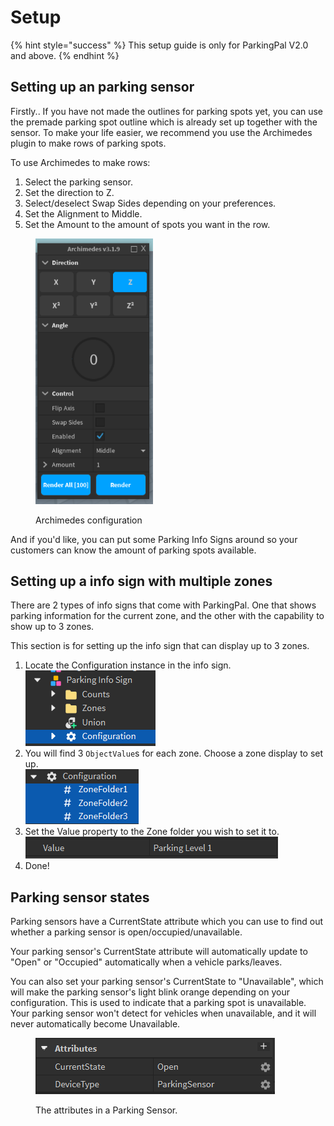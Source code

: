 # Setup

{% hint style="success" %}
This setup guide is only for ParkingPal V2.0 and above.
{% endhint %}

## Setting up an parking sensor

Firstly.. If you have not made the outlines for parking spots yet, you can use the premade parking spot outline which is already set up together with the sensor. To make your life easier, we recommend you use the Archimedes plugin to make rows of parking spots.

To use Archimedes to make rows:

1. Select the parking sensor.
2. Set the direction to Z.
3. Select/deselect Swap Sides depending on your preferences.
4. Set the Alignment to Middle.
5. Set the Amount to the amount of spots you want in the row.

<figure><img src="../.gitbook/assets/image (14).png" alt="" width="188"><figcaption><p>Archimedes configuration</p></figcaption></figure>



And if you'd like, you can put some Parking Info Signs around so your customers can know the amount of parking spots available.

## Setting up a info sign with multiple zones

There are 2 types of info signs that come with ParkingPal. One that shows parking information for the current zone, and the other with the capability to show up to 3 zones.

This section is for setting up the info sign that can display up to 3 zones.

1. Locate the Configuration instance in the info sign.\
   ![](<../.gitbook/assets/image (2).png>)
2. You will find 3 `ObjectValue`s for each zone. Choose a zone display to set up.\
   ![](<../.gitbook/assets/image (1) (1).png>)
3. Set the Value property to the Zone folder you wish to set it to.\
   ![](<../.gitbook/assets/image (3).png>)
4. Done!

## Parking sensor states

Parking sensors have a CurrentState attribute which you can use to find out whether a parking sensor is open/occupied/unavailable.

Your parking sensor's CurrentState attribute will automatically update to "Open" or "Occupied" automatically when a vehicle parks/leaves.

You can also set your parking sensor's CurrentState to "Unavailable", which will make the parking sensor's light blink orange depending on your configuration. This is used to indicate that a parking spot is unavailable. Your parking sensor won't detect for vehicles when unavailable, and it will never automatically become Unavailable.

<figure><img src="../.gitbook/assets/image (31).png" alt=""><figcaption><p>The attributes in a Parking Sensor.</p></figcaption></figure>

